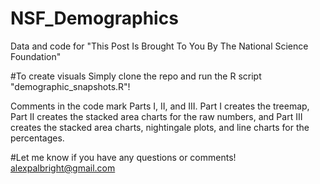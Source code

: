 # NSF_Demographics
Data and code for "This Post Is Brought To You By The National Science Foundation"

#To create visuals
Simply clone the repo and run the R script "demographic_snapshots.R"!

Comments in the code mark Parts I, II, and III. Part I creates the treemap, Part II creates the stacked area charts for the raw numbers, and Part III creates the stacked area charts, nightingale plots, and line charts for the percentages.

#Let me know if you have any questions or comments!
alexpalbright@gmail.com
